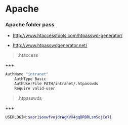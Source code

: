 # Apache

### Apache folder pass

- http://www.htaccesstools.com/htpasswd-generator/

- http://www.htpasswdgenerator.net/


> .htaccess

+++
```bash
AuthName "intranet"
    AuthType Basic
    AuthUserFile PATH/intranet/.htpasswds
    Require valid-user
```

> .htpasswds

+++

```bash
USERLOGIN:$apr1$oxwfvojdrWgKVX4gqBRBRLsmSojCo71
```
